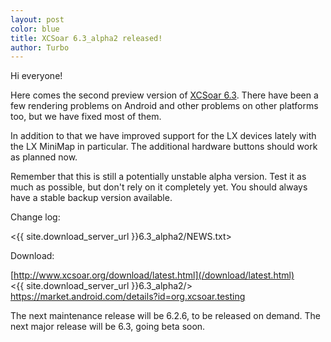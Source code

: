 ```yaml
---
layout: post
color: blue
title: XCSoar 6.3_alpha2 released!
author: Turbo
---
```

Hi everyone!

Here comes the second preview version of [XCSoar 6.3](/download/latest.html).
There have been a few rendering problems on Android and other problems on
other platforms too, but we have fixed most of them.

In addition to that we have improved support for the LX devices lately
with the LX MiniMap in particular. The additional hardware buttons should
work as planned now.

Remember that this is still a potentially unstable alpha version. Test it as
much as possible, but don't rely on it completely yet. You should always have
a stable backup version available.


Change log:

 <{{ site.download_server_url }}6.3_alpha2/NEWS.txt>

Download:

 [http://www.xcsoar.org/download/latest.html](/download/latest.html)  
 <{{ site.download_server_url }}6.3_alpha2/>  
 <https://market.android.com/details?id=org.xcsoar.testing>

The next maintenance release will be 6.2.6, to be released on demand.
The next major release will be 6.3, going beta soon.


